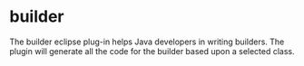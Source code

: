 builder
=======

The builder eclipse plug-in helps Java developers in writing builders. The plugin will generate all the code for the builder based upon a selected class.
